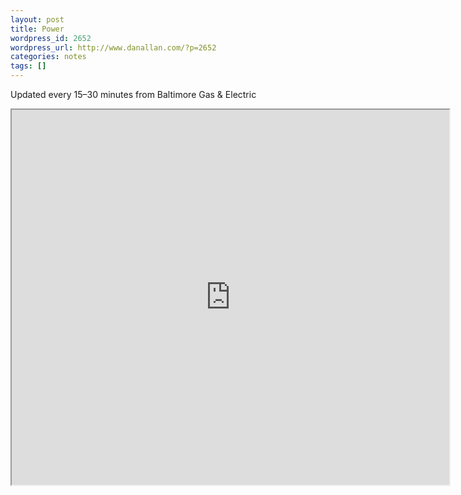 ```yaml
---
layout: post
title: Power
wordpress_id: 2652
wordpress_url: http://www.danallan.com/?p=2652
categories: notes
tags: []
---
```

Updated every 15–30 minutes from Baltimore Gas & Electric
<iframe src="http://www.bge.com/customerservice/stormsoutages/currentoutages/OutageMap/BaltimoreCity.html" width="700" height="600"></iframe>
